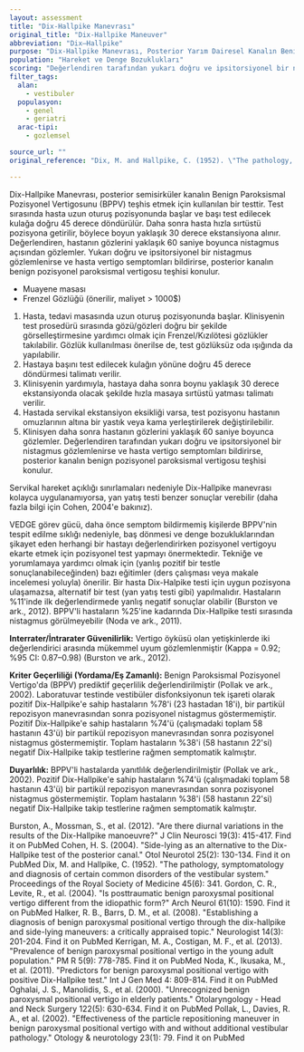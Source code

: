 ```yaml
---
layout: assessment
title: "Dix-Hallpike Manevrası"
original_title: "Dix-Hallpike Maneuver"
abbreviation: "Dix–Hallpike"
purpose: "Dix-Hallpike Manevrası, Posterior Yarım Dairesel Kanalın Benign Paroksismal Pozisyonel Vertigosunu (BPPV) teşhis eder."
population: "Hareket ve Denge Bozuklukları"
scoring: "Değerlendiren tarafından yukarı doğru ve ipsitorsiyonel bir nistagmus gözlemlenirse ve hasta vertigo semptomları bildirirse, posterior kanalın benign pozisyonel paroksismal vertigosu teşhisi konulur."
filter_tags:
  alan:
    - vestibuler
  populasyon:
    - genel
    - geriatri
  arac-tipi:
    - gozlemsel

source_url: ""
original_reference: "Dix, M. and Hallpike, C. (1952). \"The pathology, symptomatology and diagnosis of certain common disorders of the vestibular system.\" Proceedings of the Royal Society of Medicine 45(6): 341."

---
```



Dix-Hallpike Manevrası, posterior semisirküler kanalın Benign Paroksismal Pozisyonel Vertigosunu (BPPV) teşhis etmek için kullanılan bir testtir. Test sırasında hasta uzun oturuş pozisyonunda başlar ve başı test edilecek kulağa doğru 45 derece döndürülür. Daha sonra hasta hızla sırtüstü pozisyona getirilir, böylece boyun yaklaşık 30 derece ekstansiyona alınır. Değerlendiren, hastanın gözlerini yaklaşık 60 saniye boyunca nistagmus açısından gözlemler. Yukarı doğru ve ipsitorsiyonel bir nistagmus gözlemlenirse ve hasta vertigo semptomları bildirirse, posterior kanalın benign pozisyonel paroksismal vertigosu teşhisi konulur.


*   Muayene masası
*   Frenzel Gözlüğü (önerilir, maliyet > 1000$)


1.  Hasta, tedavi masasında uzun oturuş pozisyonunda başlar. Klinisyenin test prosedürü sırasında gözü/gözleri doğru bir şekilde görselleştirmesine yardımcı olmak için Frenzel/Kızılötesi gözlükler takılabilir. Gözlük kullanılması önerilse de, test gözlüksüz oda ışığında da yapılabilir.
2.  Hastaya başını test edilecek kulağın yönüne doğru 45 derece döndürmesi talimatı verilir.
3.  Klinisyenin yardımıyla, hastaya daha sonra boynu yaklaşık 30 derece ekstansiyonda olacak şekilde hızla masaya sırtüstü yatması talimatı verilir.
4.  Hastada servikal ekstansiyon eksikliği varsa, test pozisyonu hastanın omuzlarının altına bir yastık veya kama yerleştirilerek değiştirilebilir.
5.  Klinisyen daha sonra hastanın gözlerini yaklaşık 60 saniye boyunca gözlemler.
    Değerlendiren tarafından yukarı doğru ve ipsitorsiyonel bir nistagmus gözlemlenirse ve hasta vertigo semptomları bildirirse, posterior kanalın benign pozisyonel paroksismal vertigosu teşhisi konulur.

Servikal hareket açıklığı sınırlamaları nedeniyle Dix-Hallpike manevrası kolayca uygulanamıyorsa, yan yatış testi benzer sonuçlar verebilir (daha fazla bilgi için Cohen, 2004'e bakınız).


VEDGE görev gücü, daha önce semptom bildirmemiş kişilerde BPPV'nin tespit edilme sıklığı nedeniyle, baş dönmesi ve denge bozukluklarından şikayet eden herhangi bir hastayı değerlendirirken pozisyonel vertigoyu ekarte etmek için pozisyonel test yapmayı önermektedir. Tekniğe ve yorumlamaya yardımcı olmak için (yanlış pozitif bir testle sonuçlanabileceğinden) bazı eğitimler (ders çalışması veya makale incelemesi yoluyla) önerilir. Bir hasta Dix-Halpike testi için uygun pozisyona ulaşamazsa, alternatif bir test (yan yatış testi gibi) yapılmalıdır. Hastaların %11'inde ilk değerlendirmede yanlış negatif sonuçlar olabilir (Burston ve ark., 2012). BPPV'li hastaların %25'ine kadarında Dix-Hallpike testi sırasında nistagmus görülmeyebilir (Noda ve ark., 2011).


**Interrater/İntrarater Güvenilirlik:** Vertigo öyküsü olan yetişkinlerde iki değerlendirici arasında mükemmel uyum gözlemlenmiştir (Kappa = 0.92; %95 CI: 0.87–0.98) (Burston ve ark., 2012).

**Kriter Geçerliliği (Yordama/Eş Zamanlı):** Benign Paroksismal Pozisyonel Vertigo'da (BPPV) prediktif geçerlilik değerlendirilmiştir (Pollak ve ark., 2002). Laboratuvar testinde vestibüler disfonksiyonun tek işareti olarak pozitif Dix-Hallpike'e sahip hastaların %78'i (23 hastadan 18'i), bir partikül repozisyon manevrasından sonra pozisyonel nistagmus göstermemiştir. Pozitif Dix-Hallpike'e sahip hastaların %74'ü (çalışmadaki toplam 58 hastanın 43'ü) bir partikül repozisyon manevrasından sonra pozisyonel nistagmus göstermemiştir. Toplam hastaların %38'i (58 hastanın 22'si) negatif Dix-Hallpike takip testlerine rağmen semptomatik kalmıştır.

**Duyarlılık:** BPPV'li hastalarda yanıtlılık değerlendirilmiştir (Pollak ve ark., 2002). Pozitif Dix-Hallpike'e sahip hastaların %74'ü (çalışmadaki toplam 58 hastanın 43'ü) bir partikül repozisyon manevrasından sonra pozisyonel nistagmus göstermemiştir. Toplam hastaların %38'i (58 hastanın 22'si) negatif Dix-Hallpike takip testlerine rağmen semptomatik kalmıştır.


Burston, A., Mossman, S., et al. (2012). "Are there diurnal variations in the results of the Dix-Hallpike manoeuvre?" J Clin Neurosci 19(3): 415-417.
Find it on PubMed
Cohen, H. S. (2004). "Side-lying as an alternative to the Dix-Hallpike test of the posterior canal." Otol Neurotol 25(2): 130-134.
Find it on PubMed
Dix, M. and Hallpike, C. (1952). "The pathology, symptomatology and diagnosis of certain common disorders of the vestibular system." Proceedings of the Royal Society of Medicine 45(6): 341.
Gordon, C. R., Levite, R., et al. (2004). "Is posttraumatic benign paroxysmal positional vertigo different from the idiopathic form?" Arch Neurol 61(10): 1590.
Find it on PubMed
Halker, R. B., Barrs, D. M., et al. (2008). "Establishing a diagnosis of benign paroxysmal positional vertigo through the dix-hallpike and side-lying maneuvers: a critically appraised topic." Neurologist 14(3): 201-204.
Find it on PubMed
Kerrigan, M. A., Costigan, M. F., et al. (2013). "Prevalence of benign paroxysmal positional vertigo in the young adult population." PM R 5(9): 778-785.
Find it on PubMed
Noda, K., Ikusaka, M., et al. (2011). "Predictors for benign paroxysmal positional vertigo with positive Dix-Hallpike test." Int J Gen Med 4: 809-814.
Find it on PubMed
Oghalai, J. S., Manolidis, S., et al. (2000). "Unrecognized benign paroxysmal positional vertigo in elderly patients." Otolaryngology - Head and Neck Surgery 122(5): 630-634.
Find it on PubMed
Pollak, L., Davies, R. A., et al. (2002). "Effectiveness of the particle repositioning maneuver in benign paroxysmal positional vertigo with and without additional vestibular pathology." Otology & neurotology 23(1): 79.
Find it on PubMed
```